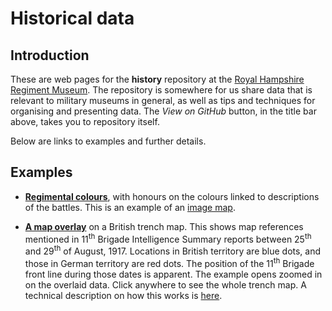 # Historical data

## Introduction
These are web pages for the **history** repository at the [Royal Hampshire Regiment Museum](https://www.royalhampshireregiment.org/). The repository is somewhere for us share data that is relevant to military museums in general, as well as tips and techniques for organising and presenting data. The *View on GitHub* button, in the title bar above, takes you to repository itself.

Below are links to examples and further details. 

## Examples

- **[Regimental colours](https://tigersmuseum.github.io/history/colours/1stBn.svg)**, with honours on the colours linked to descriptions of the battles. This is an example of an [image map](docs/imagemap.md).

- **[A map overlay](https://tigersmuseum.github.io/history/examples/51b.svg)** on a British trench map. This shows map references mentioned in 11<sup>th</sup> Brigade Intelligence Summary reports between 25<sup>th</sup> and 29<sup>th</sup> of August, 1917. Locations in British territory are blue dots, and those in German territory are red dots. The position of the 11<sup>th</sup> Brigade front line during those dates is apparent. The example opens zoomed in on the overlaid data. Click anywhere to see the whole trench map. A technical description on how this works is [here](docs/trench-map.md).

